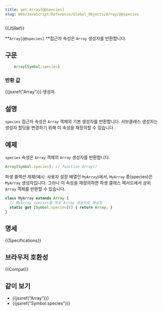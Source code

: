 ```yaml
---
title: get Array[@@species]
slug: Web/JavaScript/Reference/Global_Objects/Array/@@species
---
```

{{JSRef}}

**`Array[@@species]` **접근자 속성은 `Array` 생성자를 반환합니다.

## 구문

```js
    Array[Symbol.species]
```

### 반환 값

{{jsxref("Array")}} 생성자.

## 설명

`species` 접근자 속성은 `Array` 객체의 기본 생성자를 반환합니다. 서브클래스 생성자는 생성자 할당을 변경하기 위해 이 속성을 재정의할 수 있습니다.

## 예제

`species` 속성은 `Array` 객체의 `Array` 생성자를 반환합니다.

```js
Array[Symbol.species]; // function Array()
```

파생 콜렉션 개체(예시: 사용자 설정 배열인 `MyArray`)에서, `MyArray` 종(species)은 `MyArray` 생성자입니다. 그러나 이 속성을 재정의하면 파생 클래스 메서드에서 상위 `Array` 객체를 반환할 수 있습니다.

```js
class MyArray extends Array {
  // MyArray species를 부모 Array 생성자로 재설정
  static get [Symbol.species]() { return Array; }
}
```

## 명세

{{Specifications}}

## 브라우저 호환성

{{Compat}}

## 같이 보기

- {{jsxref("Array")}}
- {{jsxref("Symbol.species")}}
